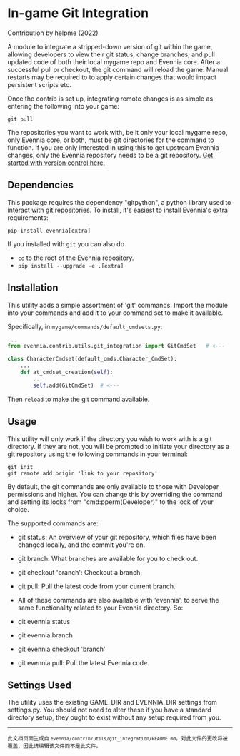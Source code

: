 # In-game Git Integration

Contribution by helpme (2022)

A module to integrate a stripped-down version of git within the game, allowing developers to view their git status, change branches, and pull updated code of both their local mygame repo and Evennia core. After a successful pull or checkout, the git command will reload the game: Manual restarts may be required to to apply certain changes that would impact persistent scripts etc.

Once the contrib is set up, integrating remote changes is as simple as entering the following into your game:

```
git pull
```

The repositories you want to work with, be it only your local mygame repo, only Evennia core, or both, must be git directories for the command to function. If you are only interested in using this to get upstream Evennia changes, only the Evennia repository needs to be a git repository. [Get started with version control here.](https://www.evennia.com/docs/1.0-dev/Coding/Version-Control.html)

## Dependencies

This package requires the dependency "gitpython", a python library used to
interact with git repositories. To install, it's easiest to install Evennia's
extra requirements:

    pip install evennia[extra]

If you installed with `git` you can also do

- `cd` to the root of the Evennia repository.
- `pip install --upgrade -e .[extra]`

## Installation

This utility adds a simple assortment of 'git' commands. Import the module into your commands and add it to your command set to make it available.

Specifically, in `mygame/commands/default_cmdsets.py`:

```python
...
from evennia.contrib.utils.git_integration import GitCmdSet   # <---

class CharacterCmdset(default_cmds.Character_CmdSet):
    ...
    def at_cmdset_creation(self):
        ...
        self.add(GitCmdSet)  # <---

```

Then `reload` to make the git command available.

## Usage

This utility will only work if the directory you wish to work with is a git directory. If they are not, you will be prompted to initiate your directory as a git repository using the following commands in your terminal:

```
git init
git remote add origin 'link to your repository'
```

By default, the git commands are only available to those with Developer permissions and higher. You can change this by overriding the command and setting its locks from "cmd:pperm(Developer)" to the lock of your choice.

The supported commands are:
* git status: An overview of your git repository, which files have been changed locally, and the commit you're on.
* git branch: What branches are available for you to check out.
* git checkout 'branch': Checkout a branch.
* git pull: Pull the latest code from your current branch.

* All of these commands are also available with 'evennia', to serve the same functionality related to your Evennia directory. So:
* git evennia status
* git evennia branch
* git evennia checkout 'branch'
* git evennia pull: Pull the latest Evennia code.

## Settings Used

The utility uses the existing GAME_DIR and EVENNIA_DIR settings from settings.py. You should not need to alter these if you have a standard directory setup, they ought to exist without any setup required from you.


----

<small>此文档页面生成自 `evennia/contrib/utils/git_integration/README.md`。对此文件的更改将被覆盖，因此请编辑该文件而不是此文件。</small>
